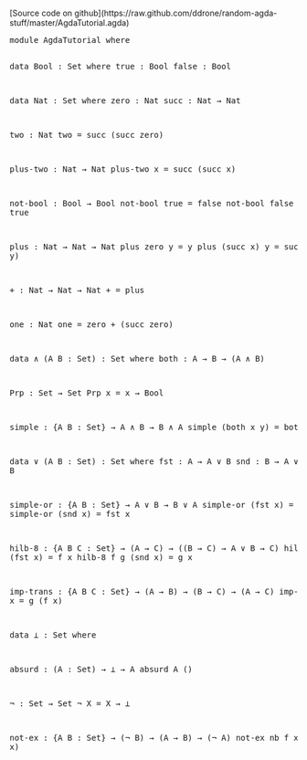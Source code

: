 <br/>
[Source code on github](https://raw.github.com/ddrone/random-agda-stuff/master/AgdaTutorial.agda)

<br/>
<pre>
module AgdaTutorial where

data Bool : Set where
  true : Bool
  false : Bool

data Nat : Set where
  zero : Nat
  succ : Nat → Nat

two : Nat
two = succ (succ zero)

plus-two : Nat → Nat
plus-two x = succ (succ x)

not-bool : Bool → Bool
not-bool true = false
not-bool false = true

plus : Nat → Nat → Nat
plus zero y = y
plus (succ x) y = succ (plus x y)

_+_ : Nat → Nat → Nat
_+_ = plus

one : Nat
one = zero + (succ zero)

data _∧_ (A B : Set) : Set where
  both : A → B → (A ∧ B)

Prp : Set → Set
Prp x = x → Bool

simple : {A B : Set} → A ∧ B → B ∧ A
simple (both x y) = both y x

data _∨_ (A B : Set) : Set where
  fst : A → A ∨ B
  snd : B → A ∨ B

simple-or : {A B : Set} → A ∨ B → B ∨ A
simple-or (fst x) = snd x
simple-or (snd x) = fst x

hilb-8 : {A B C : Set} → (A → C) → ((B → C) → A ∨ B → C)
hilb-8 f g (fst x) = f x
hilb-8 f g (snd x) = g x

imp-trans : {A B C : Set} → (A → B) → (B → C) → (A → C)
imp-trans f g x = g (f x)

data ⊥ : Set where

absurd : (A : Set) → ⊥ → A
absurd A ()

¬ : Set → Set
¬ X = X → ⊥

not-ex : {A B : Set} → (¬ B) → (A → B) → (¬ A)
not-ex nb f x = nb (f x)
</pre>